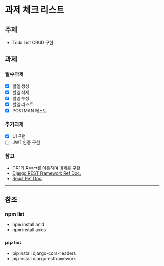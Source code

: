 # 과제 체크 리스트

## 주제

- Todo List CRUD 구현

## 과제

### 필수과제

- [x] 할일 생성
- [x] 할일 삭제
- [x] 할일 수정
- [x] 할일 리스트
- [x] POSTMAN 테스트

### 추가과제

- [x] UI 구현
- [ ] JWT 인증 구현

### 참고

- DRF와 React를 이용하여 예제를 구현
- [Django REST Framework Ref Doc.](https://www.django-rest-framework.org/)
- [React Ref Doc.](https://ko.reactjs.org/)

---

## 참조

### npm list

- npm install antd
- npm install axios

### pip list

- pip install django-cors-headers
- pip install djangorestframework
